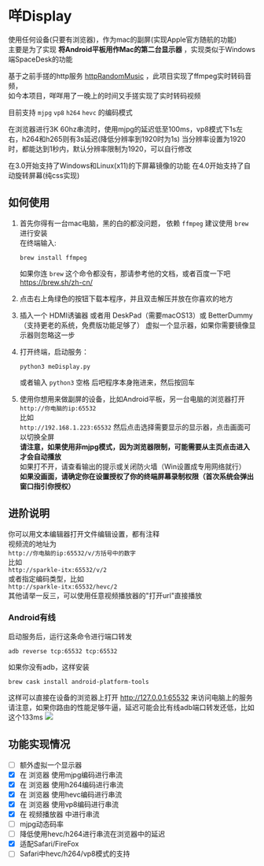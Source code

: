# 咩Display
使用任何设备(只要有浏览器)，作为mac的副屏(实现Apple官方随航的功能)   
主要是为了实现 **将Android平板用作Mac的第二台显示器** ，实现类似于Windows端SpaceDesk的功能 

基于之前手搓的http服务 [httpRandomMusic](https://github.com/zanjie1999/httpRandomMusic) ，此项目实现了ffmpeg实时转码音频，  
如今本项目，咩咩用了一晚上的时间又手搓实现了实时转码视频

目前支持 `mjpg` `vp8` `h264` `hevc` 的编码模式 

在浏览器进行3K 60hz串流时，使用mjpg的延迟低至100ms，vp8模式下1s左右，h264和h265则有3s延迟(降低分辨率到1920时为1s)
当分辨率设置为1920时，都能达到1秒内，默认分辨率限制为1920，可以自行修改 

在3.0开始支持了Windows和Linux(x11)的下屏幕镜像的功能
在4.0开始支持了自动旋转屏幕(纯css实现)

## 如何使用
1. 首先你得有一台mac电脑，黑的白的都没问题，
    依赖 `ffmpeg` 建议使用 `brew` 进行安装  
    在终端输入:  
    ```
    brew install ffmpeg
    ```
    如果你连 `brew` 这个命令都没有，那请参考他的文档，或者百度一下吧  
    https://brew.sh/zh-cn/

2. 点击右上角绿色的按钮下载本程序，并且双击解压并放在你喜欢的地方

3. 插入一个 HDMI诱骗器 或者用 DeskPad（需要macOS13）或 BetterDummy（支持更老的系统，免费版功能足够了） 虚拟一个显示器，如果你需要镜像显示器则忽略这一步

4. 打开终端，启动服务：  
    ```
    python3 meDisplay.py
    ```  
    或者输入 `python3` 空格 后吧程序本身拖进来，然后按回车

5. 使用你想用来做副屏的设备，比如Android平板，另一台电脑的浏览器打开  
    `http://你电脑的ip:65532`  
    比如  
    `http://192.168.1.223:65532`
    然后点击选择需要显示的显示器，点击画面可以切换全屏  
    **请注意，如果使用非mjpg模式，因为浏览器限制，可能需要从主页点击进入才会自动播放**  
    如果打不开，请查看输出的提示或关闭防火墙（Win设置成专用网络就行）  
    **如果没画面，请确定你在设置授权了你的终端屏幕录制权限（首次系统会弹出窗口指引你授权）**  

## 进阶说明
你可以用文本编辑器打开文件编辑设置，都有注释  
视频流的地址为  
`http://你电脑的ip:65532/v/方括号中的数字`  
比如  
`http://sparkle-itx:65532/v/2`  
或者指定编码类型，比如  
`http://sparkle-itx:65532/hevc/2`   
其他请举一反三，可以使用任意视频播放器的"打开url"直接播放

### Android有线
启动服务后，运行这条命令进行端口转发
```
adb reverse tcp:65532 tcp:65532
```
如果你没有adb，这样安装
```
brew cask install android-platform-tools
```
这样可以直接在设备的浏览器上打开 http://127.0.0.1:65532 来访问电脑上的服务  
请注意，如果你路由的性能足够牛逼，延迟可能会比有线adb端口转发还低，比如这个133ms
![](https://img.picui.cn/free/2024/10/09/670641a22896d.jpg)



## 功能实现情况
* [ ] 额外虚拟一个显示器
* [x] 在 浏览器 使用mjpg编码进行串流
* [x] 在 浏览器 使用h264编码进行串流
* [x] 在 浏览器 使用hevc编码进行串流
* [x] 在 浏览器 使用vp8编码进行串流
* [x] 在 视频播放器 中进行串流
* [ ] mjpg动态码率
* [ ] 降低使用hevc/h264进行串流在浏览器中的延迟
* [x] 适配Safari/FireFox
* [ ] Safari中hevc/h264/vp8模式的支持
